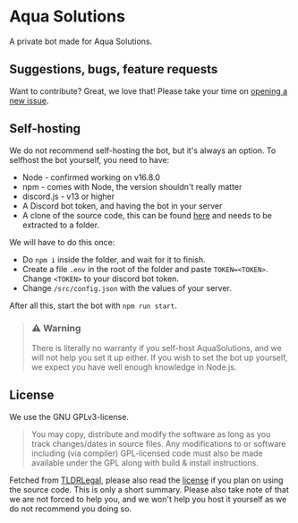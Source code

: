 # Aqua Solutions

A private bot made for Aqua Solutions.

## Suggestions, bugs, feature requests

Want to contribute? Great, we love that! Please take your time on [opening a new issue](https://github.com/SiebeBaree/AquaSolutions/issues/new).


## Self-hosting
We do not recommend self-hosting the bot, but it's always an option. To selfhost the bot yourself, you need to have:
* Node - confirmed working on v16.8.0
* npm - comes with Node, the version shouldn't really matter
* discord.js - v13 or higher
* A Discord bot token, and having the bot in your server
* A clone of the source code, this can be found [here](https://github.com/SiebeBaree/AquaSolutions) and needs to be extracted to a folder.

We will have to do this once:
* Do `npm i` inside the folder, and wait for it to finish.
* Create a file `.env` in the root of the folder and paste `TOKEN=<TOKEN>`. Change `<TOKEN>` to your discord bot token.
* Change `/src/config.json` with the values of your server.

After all this, start the bot with `npm run start`.

> ### ⚠ Warning 
> There is literally no warranty if you self-host AquaSolutions, and we will not help you set it up either. If you wish to set the bot up yourself, we expect you have well enough knowledge in Node.js.

## License

We use the GNU GPLv3-license.

> You may copy, distribute and modify the software as long as you track changes/dates in source files. Any modifications to or software including (via compiler) GPL-licensed code must also be made available under the GPL along with build & install instructions.

Fetched from [TLDRLegal](https://tldrlegal.com/license/gnu-general-public-license-v3-(gpl-3)), please also read the [license](https://github.com/SiebeBaree/AquaSolutions/blob/master/LICENSE) if you plan on using the source code. This is only a short summary. Please also take note of that we are not forced to help you, and we won't help you host it yourself as we do not recommend you doing so.
